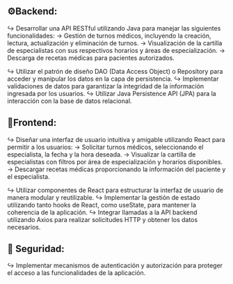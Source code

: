 ## ⚙️Backend:
↪ Desarrollar una API RESTful utilizando Java para manejar las
siguientes funcionalidades:
→ Gestión de turnos médicos, incluyendo la creación,
lectura, actualización y eliminación de turnos.
→ Visualización de la cartilla de especialistas con sus
respectivos horarios y áreas de especialización.
→ Descarga de recetas médicas para pacientes
autorizados.

↪ Utilizar el patrón de diseño DAO (Data Access Object) o
Repository para acceder y manipular los datos en la capa de
persistencia.
↪ Implementar validaciones de datos para garantizar la
integridad de la información ingresada por los usuarios.
↪ Utilizar Java Persistence API (JPA) para la interacción con la
base de datos relacional.

## 📲Frontend:
↪ Diseñar una interfaz de usuario intuitiva y amigable utilizando
React para permitir a los usuarios:
→ Solicitar turnos médicos, seleccionando el especialista, la
fecha y la hora deseada.
→ Visualizar la cartilla de especialistas con filtros por área
de especialización y horarios disponibles.
→ Descargar recetas médicas proporcionando la
información del paciente y el especialista.

↪ Utilizar componentes de React para estructurar la interfaz de
usuario de manera modular y reutilizable.
↪ Implementar la gestión de estado utilizando tanto hooks de
React, como useState, para mantener la coherencia de la
aplicación.
↪ Integrar llamadas a la API backend utilizando Axios para
realizar solicitudes HTTP y obtener los datos necesarios.

## 🔐 Seguridad:
↪ Implementar mecanismos de autenticación y autorización
para proteger el acceso a las funcionalidades de la aplicación.
